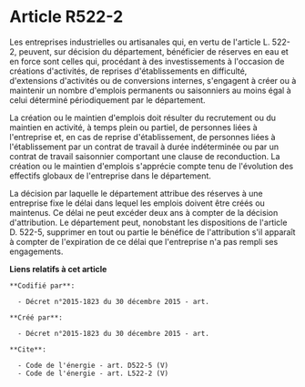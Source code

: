 # Article R522-2

Les entreprises industrielles ou artisanales qui, en vertu de l'article L. 522-2, peuvent, sur décision du département,
bénéficier de réserves en eau et en force sont celles qui, procédant à des investissements à l'occasion de créations
d'activités, de reprises d'établissements en difficulté, d'extensions d'activités ou de conversions internes, s'engagent à
créer ou à maintenir un nombre d'emplois permanents ou saisonniers au moins égal à celui déterminé périodiquement par le
département. 

La création ou le maintien d'emplois doit résulter du recrutement ou du maintien en activité, à temps plein ou partiel, de
personnes liées à l'entreprise et, en cas de reprise d'établissement, de personnes liées à l'établissement par un contrat de
travail à durée indéterminée ou par un contrat de travail saisonnier comportant une clause de reconduction. La création ou le
maintien d'emplois s'apprécie compte tenu de l'évolution des effectifs globaux de l'entreprise dans le département. 

La décision par laquelle le département attribue des réserves à une entreprise fixe le délai dans lequel les emplois doivent
être créés ou maintenus. Ce délai ne peut excéder deux ans à compter de la décision d'attribution. Le département peut,
nonobstant les dispositions de l'article D. 522-5, supprimer en tout ou partie le bénéfice de l'attribution s'il apparaît à
compter de l'expiration de ce délai que l'entreprise n'a pas rempli ses engagements.

**Liens relatifs à cet article**

	**Codifié par**:

	  - Décret n°2015-1823 du 30 décembre 2015 - art.

	**Créé par**:

	  - Décret n°2015-1823 du 30 décembre 2015 - art.

	**Cite**:

	  - Code de l'énergie - art. D522-5 (V)
	  - Code de l'énergie - art. L522-2 (V)
